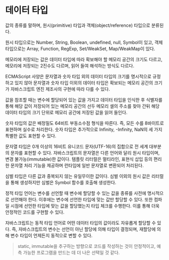 # 데이터 타입

값의 종류를 말하며, 원시(primitive) 타입과 객체(object/reference) 타입으로 분류된다.

원시 타입으로는 Number, String, Boolean, undefined, null, Symbol이 있고, 객체 타입으로는 Array, Function, RegExp, Set/WeakSet, Map/WeakMap이 있다.

메모리에 저장되는 값은 데이터 타입에 따라 확보해야 할 메모리 공간의 크기도 다르고, 메모리에 저장되는 2진수도 다르며, 읽어 들여 해석하는 방식도 다르다.

ECMAScript 사양은 문자열과 숫자 타입 외의 데이터 타입의 크기를 명시적으로 규정하고 있지 않아 문자열과 숫자 타입 이외의 데이터 타입은 확보되는 메모리 공간의 크기가 자바스크립트 엔진 제조사의 구현에 따라 다를 수 있다.

값을 참조할 때는 변수에 할당되어 있는 값을 가지고 데이터 타입을 인식한 후 식별자를 통해 해당 값이 저장되어 있는 메모리 공간의 선두 메모리 셀의 주소를 찾아 간뒤 해당 데이터 타입의 크기 단위로 메모리 공간에 저장된 값을 읽어 들인다.

숫자 타입의 값은 배정밀도 64비트 부동소수점 형식을 따른다.
즉, 모든 수를 8바이트로 표현하며 실수로 처리한다.
숫자 타입은 추가적으로 Infinity, -Infinity, NaN의 세 가지 특별한 값도 표현할 수 있다.

문자열 타입은 0개 이상의 16비트 유니코드 문자(UTF-16)의 집합으로 전 세계 대부분의 문자를 표현할 수 있다.
자바스크립트의 문자열은 다른 언어와 달리 원시 타입이며, 변경 불가능(immutable)한 값이다.
템플릿 리터럴은 멀티라인, 표현식 삽입 등의 편리한 문자열 처리 기능을 제공하며 런타임에 일반 문자열로 변환되어 처리된다.

심벌 타입은 다른 값과 중복되지 않는 유일무이한 값이다.
심벌 이외의 원시 값은 리터럴을 통해 생성하지만 심벌은 Symbol 함수를 호출해 생성한다.

정적 타입 언어는 변수를 선언할 때 변수에 할당할 수 있는 값을 종류를 사전에 명시적으로 선언해야 한다.
이후에는 변수에 선언한 타입에 맞는 값만 할당할 수 있다.
또한 컴파일 시점에 선언한 타입에 맞는 값을 할당했는지 타입 체크를 수행한다.
이를 통해 더욱 안정적인 코드를 구현할 수 있다.

자바스크립트는 동적 타입 언어로 어떤 데이터 타입의 값이라도 자유롭게 할당할 수 있다.
즉, 자바스크립트의 변수는 선언이 아닌 할당에 의해 타입이 결정되며, 재할당에 의해 변수 타입이 언제든지 동적으로 변할 수 있다.

> static, immutable을 추구하는 방향으로 코드를 작성하는 것이 안정적이고, 예측 가능한 프로그램을 만드는 데 더 나은 선택일 것 같다.
